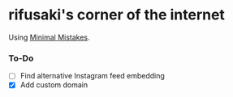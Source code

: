 # rifusaki's corner of the internet

Using [Minimal Mistakes](https://github.com/mmistakes/minimal-mistakes).

### To-Do
- [ ] Find alternative Instagram feed embedding
- [X] Add custom domain